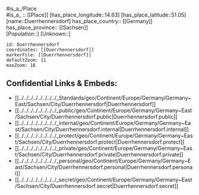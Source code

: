 ﻿---
location: [51.05,14.63] 
mapzoom: [7,12] 
mapmarker: city 
type: City
tags:
- geo/City


SpocWebEntityId: 29940
isDeleted: false
confidential: public

---
#is_a_/Place  
#is_a_ :: [[Place]] 
[has_place_longitude::14.63] 
[has_place_latitude::51.05] 
[name::Duerrhennersdorf] 
has_place_country:: [[Germany]]  
has_place_province:: [[Sachsen]]  
[Population::] 
[Unknown::] 


```leaflet
id: Duerrhennersdorf
coordinates: [[Duerrhennersdorf]] 
markerFile: [[Duerrhennersdorf]] 
defaultZoom: 11 
maxZoom: 18
```


## Confidential Links & Embeds: 
- [[../../../../../../../../_Standards/geo/Continent/Europe/Germany/Germany~East/Sachsen/City/Duerrhennersdorf|Duerrhennersdorf]] 
- [[../../../../../../../../_public/geo/Continent/Europe/Germany/Germany~East/Sachsen/City/Duerrhennersdorf.public|Duerrhennersdorf.public]] 
- [[../../../../../../../../_internal/geo/Continent/Europe/Germany/Germany~East/Sachsen/City/Duerrhennersdorf.internal|Duerrhennersdorf.internal]] 
- [[../../../../../../../../_protect/geo/Continent/Europe/Germany/Germany~East/Sachsen/City/Duerrhennersdorf.protect|Duerrhennersdorf.protect]] 
- [[../../../../../../../../_private/geo/Continent/Europe/Germany/Germany~East/Sachsen/City/Duerrhennersdorf.private|Duerrhennersdorf.private]] 
- [[../../../../../../../../_personal/geo/Continent/Europe/Germany/Germany~East/Sachsen/City/Duerrhennersdorf.personal|Duerrhennersdorf.personal]] 
- [[../../../../../../../../_secret/geo/Continent/Europe/Germany/Germany~East/Sachsen/City/Duerrhennersdorf.secret|Duerrhennersdorf.secret]] 
